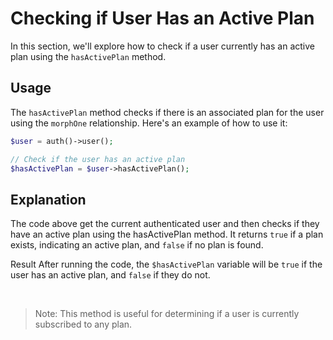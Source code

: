 # Checking if User Has an Active Plan

In this section, we'll explore how to check if a user currently has an active plan using the `hasActivePlan` method.

## Usage

The `hasActivePlan` method checks if there is an associated plan for the user using the `morphOne` relationship. Here's an example of how to use it:

```php
$user = auth()->user();

// Check if the user has an active plan
$hasActivePlan = $user->hasActivePlan();
```

## Explanation
The code above get the current authenticated user and then checks if they have an active plan using the hasActivePlan method. It returns `true` if a plan exists, indicating an active plan, and `false` if no plan is found.

Result
After running the code, the `$hasActivePlan` variable will be `true` if the user has an active plan, and `false` if they do not.

<br />

>Note: This method is useful for determining if a user is currently subscribed to any plan.
